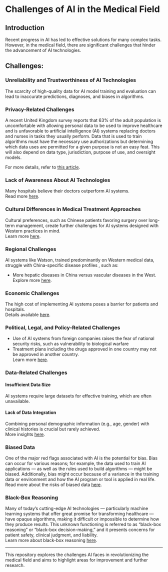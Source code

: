 # Challenges of AI in the Medical Field

## Introduction
Recent progress in AI has led to effective solutions for many complex tasks. However, in the medical field, there are significant challenges that hinder the advancement of AI technologies.

## Challenges:

### Unreliability and Trustworthiness of AI Technologies
The scarcity of high-quality data for AI model training and evaluation can lead to inaccurate predictions, diagnoses, and biases in algorithms.

### Privacy-Related Challenges
A recent United Kingdom survey reports that 63% of the adult population is uncomfortable with allowing personal data to be used to improve healthcare and is unfavorable to artificial intelligence (AI) systems replacing doctors and nurses in tasks they usually perform.
Data that is used to train algorithms must have the necessary use authorizations but determining which data uses are permitted for a given purpose is not an easy feat. This will also depend on data type, jurisdiction, purpose of use, and oversight models.

For more details, refer to [this article](https://journals.plos.org/plosmedicine/article?id=10.1371/journal.pmed.1002689).

### Lack of Awareness About AI Technologies
Many hospitals believe their doctors outperform AI systems.  
Read more [here](https://www.sciencedirect.com/science/article/abs/pii/S0740624X17304781).

### Cultural Differences in Medical Treatment Approaches
Cultural preferences, such as Chinese patients favoring surgery over long-term management, create further challenges for AI systems designed with Western practices in mind.  
Learn more [here](https://www.sciencedirect.com/science/article/abs/pii/S0740624X17304781).

### Regional Challenges
AI systems like Watson, trained predominantly on Western medical data, struggle with China-specific disease profiles , such as:
- More hepatic diseases in China versus vascular diseases in the West.  
Explore more [here](https://www.sciencedirect.com/science/article/abs/pii/S0740624X17304781).

### Economic Challenges
The high cost of implementing AI systems poses a barrier for patients and hospitals.  
Details available [here](https://www.sciencedirect.com/science/article/abs/pii/S0740624X17304781).

### Political, Legal, and Policy-Related Challenges
- Use of AI systems from foreign companies raises the fear of national security risks, such as vulnerability to biological warfare
- Treatment plans including the drugs approved in one country may not be approved in another country.   
Learn more [here](https://www.sciencedirect.com/science/article/abs/pii/S0740624X17304781).

### Data-Related Challenges
#### Insufficient Data Size
AI systems require large datasets for effective training, which are often unavailable.

#### Lack of Data Integration
Combining personal demographic information (e.g., age, gender) with clinical histories is crucial but rarely achieved.  
More insights [here](https://www.sciencedirect.com/science/article/abs/pii/S0740624X17304781).

### Biased Data
One of the major red flags associated with AI is the potential for bias. Bias can occur for various reasons; for example, the data used to train AI applications — as well as the rules used to build algorithms — might be biased. Additionally, bias might occur because of a variance in the training data or environment and how the AI program or tool is applied in real life.   
Read more about the risks of biased data [here](https://www.medpro.com/challenges-risks-artificial-intelligence).

### Black-Box Reasoning
Many of today’s cutting-edge AI technologies — particularly machine learning systems that offer great promise for transforming healthcare — have opaque algorithms, making it difficult or impossible to determine how they produce results. This unknown functioning is referred to as “black-box reasoning” or “black-box decision-making,” and it presents concerns for patient safety, clinical judgment, and liability.  
Learn more about black-box reasoning [here](https://www.medpro.com/artificial-intelligence-risks-blackboxreasoning).

---

This repository explores the challenges AI faces in revolutionizing the medical field and aims to highlight areas for improvement and further research.
